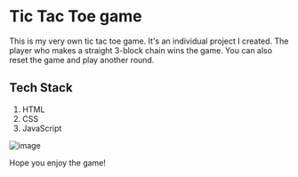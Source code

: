 # Tic Tac Toe game

This is my very own tic tac toe game. It's an individual project I created. The player who makes a straight 3-block chain wins the game. You can also reset the game and play another round.

## Tech Stack
1. HTML
2. CSS
3. JavaScript

![image](https://user-images.githubusercontent.com/87031922/158922011-25f7147e-e23b-4f3e-ba62-c271da6bebb4.png)

Hope you enjoy the game!


